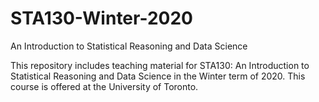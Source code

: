 # STA130-Winter-2020
An Introduction to Statistical Reasoning and Data Science

This repository includes teaching material for STA130: An Introduction to Statistical Reasoning and Data Science in the Winter term of 2020. This course is offered at the University of Toronto.
